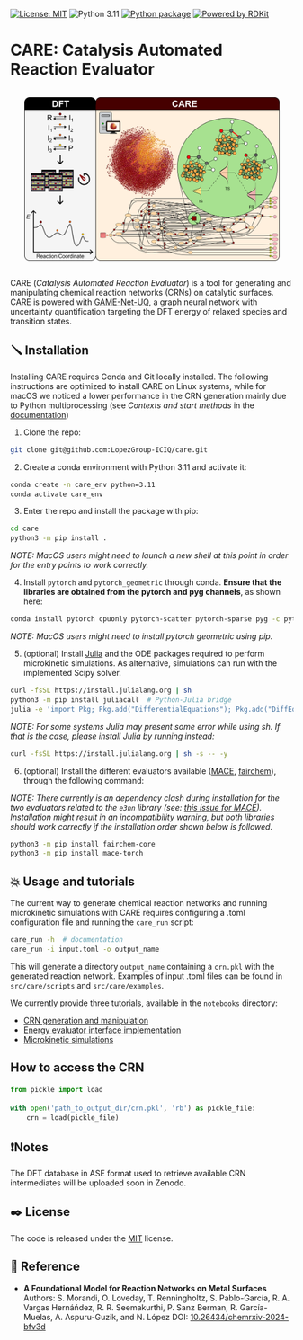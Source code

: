[![License: MIT](https://img.shields.io/badge/License-MIT-green.svg)](./LICENSE)
![Python 3.11](https://img.shields.io/badge/python-3.11-blue.svg)
[![Python package](https://github.com/LopezGroup-ICIQ/care/actions/workflows/python-package.yml/badge.svg)](https://github.com/LopezGroup-ICIQ/care/actions/workflows/python-package.yml)
[![Powered by RDKit](https://img.shields.io/badge/Powered%20by-RDKit-3838ff.svg?logo=data:image/png;base64,iVBORw0KGgoAAAANSUhEUgAAABAAAAAQBAMAAADt3eJSAAAABGdBTUEAALGPC/xhBQAAACBjSFJNAAB6JgAAgIQAAPoAAACA6AAAdTAAAOpgAAA6mAAAF3CculE8AAAAFVBMVEXc3NwUFP8UPP9kZP+MjP+0tP////9ZXZotAAAAAXRSTlMAQObYZgAAAAFiS0dEBmFmuH0AAAAHdElNRQfmAwsPGi+MyC9RAAAAQElEQVQI12NgQABGQUEBMENISUkRLKBsbGwEEhIyBgJFsICLC0iIUdnExcUZwnANQWfApKCK4doRBsKtQFgKAQC5Ww1JEHSEkAAAACV0RVh0ZGF0ZTpjcmVhdGUAMjAyMi0wMy0xMVQxNToyNjo0NyswMDowMDzr2J4AAAAldEVYdGRhdGU6bW9kaWZ5ADIwMjItMDMtMTFUMTU6MjY6NDcrMDA6MDBNtmAiAAAAAElFTkSuQmCC)](https://www.rdkit.org/)

# CARE: Catalysis Automated Reaction Evaluator

<div style="display: flex; justify-content: center; align-items: center;">
    <p align="center">
     <img src="./CARE_github.png" width="90%" height="90%" />
    </p>
</div>

CARE (*Catalysis Automated Reaction Evaluator*) is a tool for generating and manipulating chemical reaction networks (CRNs) on catalytic surfaces. CARE is powered with [GAME-Net-UQ](https://github.com/LopezGroup-ICIQ/gamenet_uq), a graph neural network with uncertainty quantification targeting the DFT energy of relaxed species and transition states.

## 🪛 Installation

Installing CARE requires Conda and Git locally installed. The following instructions are optimized to install CARE on Linux systems, while for macOS we noticed a lower performance in the CRN generation mainly due to Python multiprocessing (see *Contexts and start methods* in the [documentation](https://docs.python.org/3/library/multiprocessing.html))

1. Clone the repo:

```bash
git clone git@github.com:LopezGroup-ICIQ/care.git
```

2. Create a conda environment with Python 3.11 and activate it:

```bash
conda create -n care_env python=3.11
conda activate care_env
```

3. Enter the repo and install the package with pip:

```bash
cd care
python3 -m pip install .
```

*NOTE: MacOS users might need to launch a new shell at this point in order for the entry points to work correctly.*

4. Install `pytorch` and `pytorch_geometric` through conda. **Ensure that the libraries are obtained from the pytorch and pyg channels**, as shown here:

```bash
conda install pytorch cpuonly pytorch-scatter pytorch-sparse pyg -c pytorch -c pyg
```

*NOTE: MacOS users might need to install pytorch geometric using pip.*

5. (optional) Install [Julia](https://julialang.org/) and the ODE packages required to perform microkinetic simulations. As alternative, simulations can run with the implemented Scipy solver.

```bash
curl -fsSL https://install.julialang.org | sh  
python3 -m pip install juliacall  # Python-Julia bridge
julia -e 'import Pkg; Pkg.add("DifferentialEquations"); Pkg.add("DiffEqGPU"); Pkg.add("CUDA");'
```
*NOTE: For some systems Julia may present some error while using sh. If that is the case, please install Julia by running instead:*

```bash
curl -fsSL https://install.julialang.org | sh -s -- -y
```

6. (optional) Install the different evaluators available ([MACE](https://github.com/ACEsuit/mace), [fairchem](https://github.com/FAIR-Chem/fairchem)), through the following command:

*NOTE: There currently is an dependency clash during installation for the two evaluators related to the `e3nn` library (see: [this issue for MACE](https://github.com/ACEsuit/mace/issues/555)). Installation might result in an incompatibility warning, but 
both libraries should work correctly if the installation order shown below is followed.*

```bash
python3 -m pip install fairchem-core
python3 -m pip install mace-torch
```

## 💥 Usage and tutorials

The current way to generate chemical reaction networks and running microkinetic simulations with CARE requires configuring a .toml configuration file and running the `care_run` script:

```bash
care_run -h  # documentation
care_run -i input.toml -o output_name
```

This will generate a directory `output_name` containing a `crn.pkl` with the generated reaction network.
Examples of input .toml files can be found in `src/care/scripts` and `src/care/examples`.

We currently provide three tutorials, available in the ``notebooks`` directory:
- [CRN generation and manipulation](./notebooks/care_demo.ipynb) <br/>
- [Energy evaluator interface implementation](./notebooks/interface_demo.ipynb) <br/>
- [Microkinetic simulations](./notebooks/kinetics_demo.ipynb)

## How to access the CRN

```python
from pickle import load

with open('path_to_output_dir/crn.pkl', 'rb') as pickle_file:
    crn = load(pickle_file)
```

## ❗️Notes

The DFT database in ASE format used to retrieve available CRN intermediates will be uploaded soon in Zenodo.

## ✒️ License

The code is released under the [MIT](./LICENSE) license.

## 📜 Reference

- **A Foundational Model for Reaction Networks on Metal Surfaces**
  Authors: S. Morandi, O. Loveday, T. Renningholtz, S. Pablo-García, R. A. Vargas Hernáńdez, R. R. Seemakurthi, P. Sanz Berman, R. García-Muelas, A. Aspuru-Guzik, and N. López
  DOI: [10.26434/chemrxiv-2024-bfv3d](https://doi.org/10.26434/chemrxiv-2024-bfv3d)
